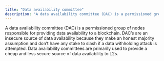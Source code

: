```yaml
---
title: "Data availability committee"
description: "A data availability committee (DAC) is a permissioned group of nodes responsible for providing data availability to a blockchain."
---
```


A data availability committee (DAC) is a permissioned group of nodes responsible for providing data availability to a blockchain. DAC’s are an insecure source of data availability because they make an honest majority assumption and don’t have any stake to slash if a data withholding attack is attempted. Data availability committees are primarily used to provide a cheap and less secure source of data availability to L2s.